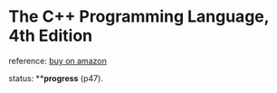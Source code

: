 The C++ Programming Language, 4th Edition
=========================================

reference: [buy on amazon](https://www.amazon.com/C-Programming-Language-4th/dp/0321563840)

status: ****progress** (p47).
